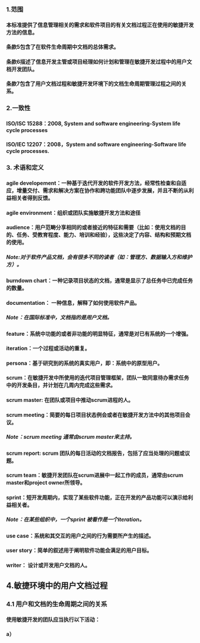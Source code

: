 ### 1.范围
#### 本标准提供了信息管理相关的需求和软件项目的有关文档过程正在使用的敏捷开发方法的信息。
#### 条款5包含了在软件生命周期中文档的总体需求。
#### 条款6描述了信息开发主管或项目经理如何计划和管理在敏捷开发过程中的用户文档开发团队。
#### 条款7包含了用户文档过程和敏捷开发环境下的文档生命周期管理过程之间的关系。

### 2.一致性
#### ISO/ISC 15288：2008, System and software engineering-System life cycle processes
#### ISO/IEC 12207：2008，System and software engineering-Software life cycle processes.

### 3. 术语和定义
#### agile developement：一种基于迭代开发的软件开发方法，经常性检查和自适应，增量交付、需求和解决方案在协作和跨功能团队中逐步发展，并且不断的从利益相关者得到反馈。
#### agile environment：组织或团队实施敏捷开发方法和途径
#### audience：用户范畴分享相同的或者接近的特征和需要（比如：使用文档的目的、任务、受教育程度、能力、培训和经验），这些决定了内容、结构和预期文档的使用。
##### Note:对于软件产品文档，会有很多不同的读者（如：管理方、数据输入方和维护方）。
#### burndown chart：一种记录项目状态的文档，通常是显示了总任务中已完成任务的数量。
#### documentation： 一种信息，解释了如何使用软件产品。
##### Note：在国际标准中，文档指的是用户文档。
#### feature：系统中功能的或者非功能的明显特征，通常是对已有系统的一个增强。
#### iteration：一个过程或活动的重复。
#### persona：基于研究到的系统的真实用户，即：系统中的原型用户。
#### scrum：在敏捷开发中所使用的迭代项目管理框架，团队一致同意待办需求任务中的开发条目，并计划在几周内完成这些需求。
#### scrum master: 在团队或项目中推动scrum进程的人。
#### scrum meeting：简要的每日项目状态例会或者在敏捷开发方法中的其他项目会议。
##### Note：scrum meeting 通常由scrum master来主持。

#### scrum report: scrum 团队的每日活动的文档报告，包括了应当处理的问题或议题。
#### scrum team：敏捷开发团队在scrum进展中一起工作的成员，通常由scrum master和project owner所领导。
#### sprint：短开发周期内，实现了某些软件功能，正在开发的产品功能可以演示给利益相关者。
##### Note：在某些组织中，一个sprint 被看作是一个iteration。

#### use case：系统和其交互的用户之间的行为需要所产生的描述。
#### user story：简单的叙述用于阐明软件功能会满足的用户目标。
#### writer： 设计或开发用户文档的人。

## 4.敏捷环境中的用户文档过程
### 4.1 用户和文档的生命周期之间的关系
#### 使用敏捷开发的团队应当执行以下活动：
#### a）

